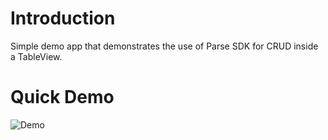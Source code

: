 # Introduction

Simple demo app that demonstrates the use of Parse SDK for CRUD inside a
TableView.

# Quick Demo

![Demo](images/cloudnotedemo.gif)
